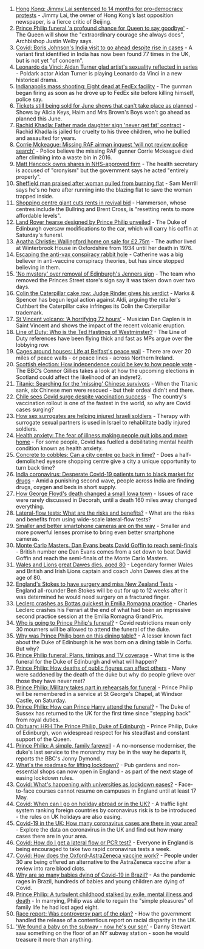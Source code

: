1. [Hong Kong: Jimmy Lai sentenced to 14 months for pro-democracy protests](https://www.bbc.co.uk/news/world-asia-56770567) - Jimmy Lai, the owner of Hong Kong’s last opposition newspaper, is a fierce critic of Beijing.
2. [Prince Philip funeral 'a profound chance for Queen to say goodbye'](https://www.bbc.co.uk/news/uk-56769860) - The Queen will show the "extraordinary courage she always does", Archbishop Justin Welby says.
3. [Covid: Boris Johnson's India visit to go ahead despite rise in cases](https://www.bbc.co.uk/news/uk-56777062) - A variant first identified in India has now been found 77 times in the UK, but is not yet "of concern".
4. [Leonardo da Vinci: Aidan Turner glad artist's sexuality reflected in series](https://www.bbc.co.uk/news/entertainment-arts-56769845) - Poldark actor Aidan Turner is playing Leonardo da Vinci in a new historical drama.
5. [Indianapolis mass shooting: Eight dead at FedEx facility](https://www.bbc.co.uk/news/world-us-canada-56770200) - The gunman began firing as soon as he drove up to FedEx site before killing himself, police say.
6. [Tickets still being sold for June shows that can't take place as planned](https://www.bbc.co.uk/news/entertainment-arts-56770590) - Shows by Alicia Keys, Haim and Mrs Brown's Boys won't go ahead as planned this June.
7. [Rachid Khadla: Father made daughter sign 'never get fat' contract](https://www.bbc.co.uk/news/uk-england-berkshire-56773644) - Rachid Khadla is jailed for cruelty to his three children, who he bullied and assaulted for years.
8. [Corrie Mckeague: Missing RAF airman inquest 'will not review police search'](https://www.bbc.co.uk/news/uk-england-suffolk-56772186) - Police believe the missing RAF gunner Corrie Mckeague died after climbing into a waste bin in 2016.
9. [Matt Hancock owns shares in NHS-approved firm](https://www.bbc.co.uk/news/uk-politics-56768601) - The health secretary is accused of "cronyism" but the government says he acted "entirely properly".
10. [Sheffield man praised after woman pulled from burning flat](https://www.bbc.co.uk/news/uk-england-south-yorkshire-56773904) - Sam Merrill says he's no hero after running into the blazing flat to save the woman trapped inside.
11. [Shopping centre giant cuts rents in revival bid](https://www.bbc.co.uk/news/business-56770600) - Hammerson, whose centres include the Bullring and Brent Cross, is "resetting rents to more affordable levels".
12. [Land Rover hearse designed by Prince Philip unveiled](https://www.bbc.co.uk/news/uk-56771164) - The Duke of Edinburgh oversaw modifications to the car, which will carry his coffin at Saturday's funeral.
13. [Agatha Christie: Wallingford home on sale for £2.75m](https://www.bbc.co.uk/news/uk-england-oxfordshire-56774074) - The author lived at Winterbrook House in Oxfordshire from 1934 until her death in 1976.
14. [Escaping the anti-vax conspiracy rabbit hole](https://www.bbc.co.uk/news/uk-56762061) - Catherine was a big believer in anti-vaccine conspiracy theories, but has since stopped believing in them.
15. ['No mystery' over removal of Edinburgh's Jenners sign](https://www.bbc.co.uk/news/uk-scotland-edinburgh-east-fife-56773224) - The team who removed the Princes Street store's sign say it was taken down over two days.
16. [Colin the Caterpillar cake row: Judge Rinder gives his verdict](https://www.bbc.co.uk/news/business-56768197) - Marks & Spencer has begun legal action against Aldi, arguing the retailer's Cuthbert the Caterpillar cake infringes its Colin the Caterpillar trademark.
17. [St Vincent volcano: ‘A horrifying 72 hours’](https://www.bbc.co.uk/news/newsbeat-56753221) - Musician Dan Caplen is in Saint Vincent and shows the impact of the recent volcanic eruption.
18. [Line of Duty: Who is the Ted Hastings of Westminster?](https://www.bbc.co.uk/news/uk-politics-56759634) - The Line of Duty references have been flying thick and fast as MPs argue over the lobbying row.
19. [Cages around houses: Life at Belfast's peace wall](https://www.bbc.co.uk/news/uk-northern-ireland-56765168) - There are over 20 miles of peace walls - or peace lines - across Northern Ireland.
20. [Scottish election: How independence could be key to how people vote](https://www.bbc.co.uk/news/uk-scotland-56748634) - The BBC’s Connor Gillies takes a look at how the upcoming elections in Scotland could affect the likelihood of an indyref2.
21. [Titanic: Searching for the 'missing' Chinese survivors](https://www.bbc.co.uk/news/world-us-canada-56755614) - When the Titanic sank, six Chinese men were rescued - but their ordeal didn't end there.
22. [Chile sees Covid surge despite vaccination success](https://www.bbc.co.uk/news/world-latin-america-56731801) - The country's vaccination rollout is one of the fastest in the world, so why are Covid cases surging?
23. [How sex surrogates are helping injured Israeli soldiers](https://www.bbc.co.uk/news/stories-56737828) - Therapy with surrogate sexual partners is used in Israel to rehabilitate badly injured soldiers.
24. [Health anxiety: The fear of illness making people quit jobs and move home](https://www.bbc.co.uk/news/disability-56591440) - For some people, Covid has fuelled a debilitating mental health condition known as health anxiety.
25. [Concrete to cobbles: Can a city centre go back in time?](https://www.bbc.co.uk/news/uk-england-nottinghamshire-54793917) - Does a half-demolished eyesore shopping centre give a city a unique opportunity to turn back time?
26. [India coronavirus: Desperate Covid-19 patients turn to black market for drugs](https://www.bbc.co.uk/news/world-asia-india-56757405) - Amid a punishing second wave, people across India are finding drugs, oxygen and beds in short supply.
27. [How George Floyd's death changed a small Iowa town](https://www.bbc.co.uk/news/world-us-canada-56726028) - Issues of race were rarely discussed in Decorah, until a death 160 miles away changed everything.
28. [Lateral-flow tests: What are the risks and benefits?](https://www.bbc.co.uk/news/56675624) - What are the risks and benefits from using wide-scale lateral-flow tests?
29. [Smaller and better smartphone cameras are on the way](https://www.bbc.co.uk/news/business-56237991) - Smaller and more powerful lenses promise to bring even better smartphone cameras.
30. [Monte Carlo Masters. Dan Evans beats David Goffin to reach semi-finals](https://www.bbc.co.uk/sport/tennis/56776351) - British number one Dan Evans comes from a set down to beat David Goffin and reach the semi-finals of the Monte Carlo Masters.
31. [Wales and Lions great Dawes dies, aged 80](https://www.bbc.co.uk/sport/rugby-union/56776411) - Legendary former Wales and British and Irish Lions captain and coach John Dawes dies at the age of 80.
32. [England's Stokes to have surgery and miss New Zealand Tests](https://www.bbc.co.uk/sport/cricket/56770996) - England all-rounder Ben Stokes will be out for up to 12 weeks after it was determined he would need surgery on a fractured finger.
33. [Leclerc crashes as Bottas quickest in Emilia Romagna practice](https://www.bbc.co.uk/sport/formula1/56773159) - Charles Leclerc crashes his Ferrari at the end of what had been an impressive second practice session at the Emilia Romagna Grand Prix.
34. [Who is going to Prince Philip's funeral?](https://www.bbc.co.uk/news/uk-56765468) - Covid restrictions mean only 30 mourners will be allowed to attend the funeral of the duke.
35. [Why was Prince Philip born on this dining table?](https://www.bbc.co.uk/news/uk-56765169) - A lesser known fact about the Duke of Edinburgh is he was born on a dining table in Corfu. But why?
36. [Prince Philip funeral: Plans, timings and TV coverage](https://www.bbc.co.uk/news/uk-56694327) - What time is the funeral for the Duke of Edinburgh and what will happen?
37. [Prince Philip: How deaths of public figures can affect others](https://www.bbc.co.uk/news/uk-england-bristol-56718056) - Many were saddened by the death of the duke but why do people grieve over those they have never met?
38. [Prince Philip: Military takes part in rehearsals for funeral](https://www.bbc.co.uk/news/uk-56753421) - Prince Philip will be remembered in a service at St George's Chapel, at Windsor Castle, on Saturday.
39. [Prince Philip: How can Prince Harry attend the funeral?](https://www.bbc.co.uk/news/uk-56709506) - The Duke of Sussex has returned to the UK for the first time since "stepping back" from royal duties.
40. [Obituary: HRH The Prince Philip, Duke of Edinburgh](https://www.bbc.co.uk/news/uk-10224525) - Prince Philip, Duke of Edinburgh, won widespread respect for his steadfast and constant support of the Queen.
41. [Prince Philip: A simple, family farewell](https://www.bbc.co.uk/news/56708741) - A no-nonsense moderniser, the duke's last service to the monarchy may be in the way he departs it, reports the BBC's Jonny Dymond.
42. [What's the roadmap for lifting lockdown?](https://www.bbc.co.uk/news/explainers-52530518) - Pub gardens and non-essential shops can now open in England - as part of the next stage of easing lockdown rules.
43. [Covid: What's happening with universities as lockdown eases?](https://www.bbc.co.uk/news/explainers-52753913) - Face-to-face courses cannot resume on campuses in England until at least 17 May.
44. [Covid: When can I go on holiday abroad or in the UK?](https://www.bbc.co.uk/news/explainers-52646738) - A traffic light system ranking foreign countries by coronavirus risk is to be introduced - the rules on UK holidays are also easing.
45. [Covid-19 in the UK: How many coronavirus cases are there in your area?](https://www.bbc.co.uk/news/uk-51768274) - Explore the data on coronavirus in the UK and find out how many cases there are in your area.
46. [Covid: How do I get a lateral flow or PCR test?](https://www.bbc.co.uk/news/health-51943612) - Everyone in England is being encouraged to take two rapid coronavirus tests a week.
47. [Covid: How does the Oxford-AstraZeneca vaccine work?](https://www.bbc.co.uk/news/health-55302595) - People under 30 are being offered an alternative to the AstraZeneca vaccine after a review into rare blood clots.
48. [Why are so many babies dying of Covid-19 in Brazil?](https://www.bbc.co.uk/news/world-latin-america-56696907) - As the pandemic rages in Brazil, hundreds of babies and young children are dying of Covid.
49. [Prince Philip: A turbulent childhood stalked by exile, mental illness and death](https://www.bbc.co.uk/news/uk-56690270) - In marrying, Philip was able to regain the "simple pleasures" of family life he had lost aged eight.
50. [Race report: Was controversy part of the plan?](https://www.bbc.co.uk/news/uk-politics-56578839) - How the government handled the release of a contentious report on racial disparity in the UK.
51. ['We found a baby on the subway - now he's our son'](https://www.bbc.co.uk/news/stories-56409764) - Danny Stewart saw something on the floor of an NY subway station - soon he would treasure it more than anything.
